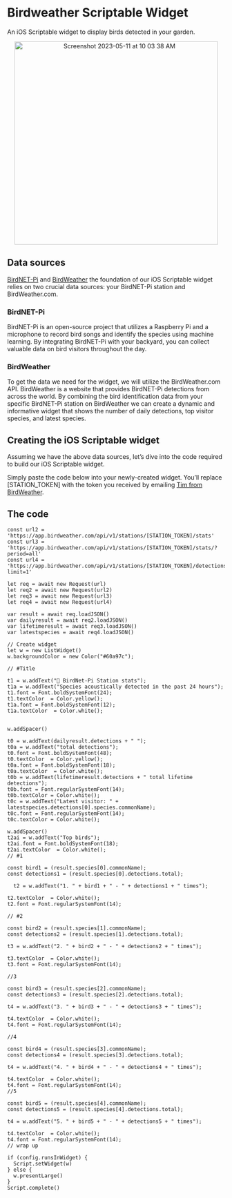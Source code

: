 # Birdweather Scriptable Widget
An iOS Scriptable widget to display birds detected in your garden.

<p align="center"><img width="471" alt="Screenshot 2023-05-11 at 10 03 38 AM" src="https://github.com/becausebirds/birdweather-scriptable-widget/assets/110354170/082b97c2-c4d8-4c77-998f-31fa869e7591"></p>

## Data sources

[BirdNET-Pi](http://birdnetpi.com) and [BirdWeather](https://www.birdweather.com) the foundation of our iOS Scriptable widget relies on two crucial data sources: your BirdNET-Pi station and BirdWeather.com.

### BirdNET-Pi

BirdNET-Pi is an open-source project that utilizes a Raspberry Pi and a microphone to record bird songs and identify the species using machine learning. By integrating BirdNET-Pi with your backyard, you can collect valuable data on bird visitors throughout the day.

### BirdWeather

To get the data we need for the widget, we will utilize the BirdWeather.com API. BirdWeather is a website that provides BirdNET-Pi detections from across the world. By combining the bird identification data from your specific BirdNET-Pi station on BirdWeather we can create a dynamic and informative widget that shows the number of daily detections, top visitor species, and latest species.

## Creating the iOS Scriptable widget

Assuming we have the above data sources, let’s dive into the code required to build our iOS Scriptable widget.

Simply paste the code below into your newly-created widget. You’ll replace [STATION_TOKEN] with the token you received by emailing [Tim from BirdWeather](https://www.birdweather.com/about).

## The code

```const url = 'https://app.birdweather.com/api/v1/stations/[STATION_TOKEN]/species/?limit=5'
const url2 = 'https://app.birdweather.com/api/v1/stations/[STATION_TOKEN]/stats'
const url3 = 'https://app.birdweather.com/api/v1/stations/[STATION_TOKEN]/stats/?period=all'
const url4 = 'https://app.birdweather.com/api/v1/stations/[STATION_TOKEN]/detections/?limit=1'

let req = await new Request(url)
let req2 = await new Request(url2)
let req3 = await new Request(url3)
let req4 = await new Request(url4)

var result = await req.loadJSON()
var dailyresult = await req2.loadJSON()
var lifetimeresult = await req3.loadJSON()
var latestspecies = await req4.loadJSON()

// Create widget
let w = new ListWidget()
w.backgroundColor = new Color("#60a97c");

// #Title

t1 = w.addText("🦉 BirdNet-Pi Station stats");
t1a = w.addText("Species acoustically detected in the past 24 hours");
t1.font = Font.boldSystemFont(24);
t1.textColor  = Color.yellow();
t1a.font = Font.boldSystemFont(12);
t1a.textColor  = Color.white();


w.addSpacer()

t0 = w.addText(dailyresult.detections + " ");
t0a = w.addText("total detections");
t0.font = Font.boldSystemFont(48);
t0.textColor  = Color.yellow();
t0a.font = Font.boldSystemFont(18);
t0a.textColor  = Color.white();
t0b = w.addText(lifetimeresult.detections + " total lifetime detections");
t0b.font = Font.regularSystemFont(14);
t0b.textColor = Color.white();
t0c = w.addText("Latest visitor: " + latestspecies.detections[0].species.commonName);
t0c.font = Font.regularSystemFont(14);
t0c.textColor = Color.white();

w.addSpacer()
t2ai = w.addText("Top birds");
t2ai.font = Font.boldSystemFont(18);
t2ai.textColor  = Color.white();
// #1

const bird1 = (result.species[0].commonName);
const detections1 = (result.species[0].detections.total);

  t2 = w.addText("1. " + bird1 + " - " + detections1 + " times");

t2.textColor  = Color.white();
t2.font = Font.regularSystemFont(14);

// #2

const bird2 = (result.species[1].commonName);
const detections2 = (result.species[1].detections.total);

t3 = w.addText("2. " + bird2 + " - " + detections2 + " times");

t3.textColor  = Color.white();
t3.font = Font.regularSystemFont(14);

//3
  
const bird3 = (result.species[2].commonName);
const detections3 = (result.species[2].detections.total);
  
t4 = w.addText("3. " + bird3 + " - " + detections3 + " times");

t4.textColor  = Color.white();
t4.font = Font.regularSystemFont(14);

//4
  
const bird4 = (result.species[3].commonName);
const detections4 = (result.species[3].detections.total);
  
t4 = w.addText("4. " + bird4 + " - " + detections4 + " times");

t4.textColor  = Color.white();
t4.font = Font.regularSystemFont(14);
//5
  
const bird5 = (result.species[4].commonName);
const detections5 = (result.species[4].detections.total);
  
t4 = w.addText("5. " + bird5 + " - " + detections5 + " times");

t4.textColor  = Color.white();
t4.font = Font.regularSystemFont(14);
// wrap up

if (config.runsInWidget) {
  Script.setWidget(w)
} else {
  w.presentLarge()
}
Script.complete()
```
